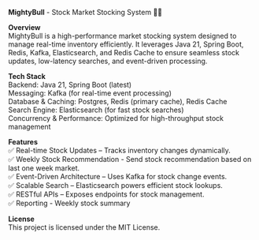 **MightyBull** - Stock Market Stocking System 🏪🚀


**Overview** <Br>
MightyBull is a high-performance market stocking system designed to manage real-time inventory efficiently. It leverages Java 21, Spring Boot, Redis, Kafka, Elasticsearch, and Redis Cache to ensure seamless stock updates, low-latency searches, and event-driven processing.

**Tech Stack** <Br>
Backend: Java 21, Spring Boot (latest) <Br>
Messaging: Kafka (for real-time event processing) <Br>
Database & Caching: Postgres, Redis (primary cache), Redis Cache <Br>
Search Engine: Elasticsearch (for fast stock searches) <Br>
Concurrency & Performance: Optimized for high-throughput stock management <Br>

**Features** <Br>
✅ Real-time Stock Updates – Tracks inventory changes dynamically. <Br>
✅ Weekly Stock Recommendation - Send stock recommendation based on last one week market. <Br>
✅ Event-Driven Architecture – Uses Kafka for stock change events. <Br>
✅ Scalable Search – Elasticsearch powers efficient stock lookups. <Br>
✅ RESTful APIs – Exposes endpoints for stock management. <Br>
✅ Reporting - Weekly stock summary  <Br>

**License** <Br>
This project is licensed under the MIT License.